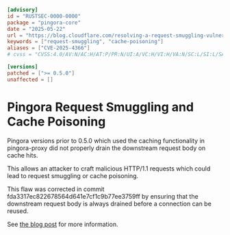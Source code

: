 ```toml
[advisory]
id = "RUSTSEC-0000-0000"
package = "pingora-core"
date = "2025-05-22"
url = "https://blog.cloudflare.com/resolving-a-request-smuggling-vulnerability-in-pingora/"
keywords = ["request-smuggling", "cache-poisoning"]
aliases = ["CVE-2025-4366"]
# cvss = "CVSS:4.0/AV:N/AC:H/AT:P/PR:N/UI:A/VC:H/VI:H/VA:N/SC:L/SI:L/SA:N"

[versions]
patched = [">= 0.5.0"]
unaffected = []

```

# Pingora Request Smuggling and Cache Poisoning

Pingora versions prior to 0.5.0 which used the caching functionality in pingora-proxy did not properly drain the downstream request body on cache hits.

This allows an attacker to craft malicious HTTP/1.1 requests which could lead to request smuggling or cache poisoning.

This flaw was corrected in commit fda3317ec822678564d641e7cf1c9b77ee3759ff by ensuring that the downstream request body is always drained before a connection can be reused.

See [the blog post](https://blog.cloudflare.com/resolving-a-request-smuggling-vulnerability-in-pingora/) for more information.
